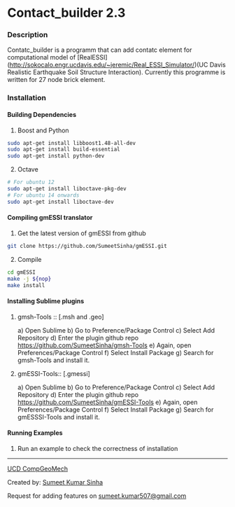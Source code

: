 Contact_builder 2.3
==================
### Description
Contatc_builder is a programm that can add contatc element for computational model of [RealESSI] (http://sokocalo.engr.ucdavis.edu/~jeremic/Real_ESSI_Simulator/)(UC Davis Realistic Earthquake Soil Structure Interaction). Currently this programme is written for 27 node brick element. 

### Installation

#### Building Dependencies

1) Boost and Python

```bash
sudo apt-get install libboost1.48-all-dev
sudo apt-get install build-essential
sudo apt-get install python-dev 
```

2) Octave

```bash
# For ubuntu 12
sudo apt-get install liboctave-pkg-dev 
# For ubuntu 14 onwards 
sudo apt-get install liboctave-dev 
```

#### Compiling gmESSI translator

1) Get the latest version of gmESSI from github

```bash
git clone https://github.com/SumeetSinha/gmESSI.git
```

2) Compile 

```bash
cd gmESSI
make -j ${nop}
make install
```

#### Installing Sublime plugins

1) gmsh-Tools :: [.msh and .geo]

	a) Open Sublime 
	b) Go to Preference/Package Control
	c) Select Add Repository
	d) Enter the plugin github repo https://github.com/SumeetSinha/gmsh-Tools
	e) Again, open Preferences/Package Control
	f) Select Install Package
	g) Search for gmsh-Tools and install it.


2) gmESSI-Tools:: [.gmessi]

	a) Open Sublime 
	b) Go to Preference/Package Control
	c) Select Add Repository
	d) Enter the plugin github repo https://github.com/SumeetSinha/gmESSI-Tools
	e) Again, open Preferences/Package Control
	f) Select Install Package
	g) Search for gmESSSI-Tools and install it.

#### Running Examples 

1) Run an example to check the correctness of installation


---
[UCD CompGeoMech](http://sokocalo.engr.ucdavis.edu/~jeremic/)

Created by: [Sumeet Kumar Sinha](http://www.sumeetksinha.com)

Request for adding features on sumeet.kumar507@gmail.com
